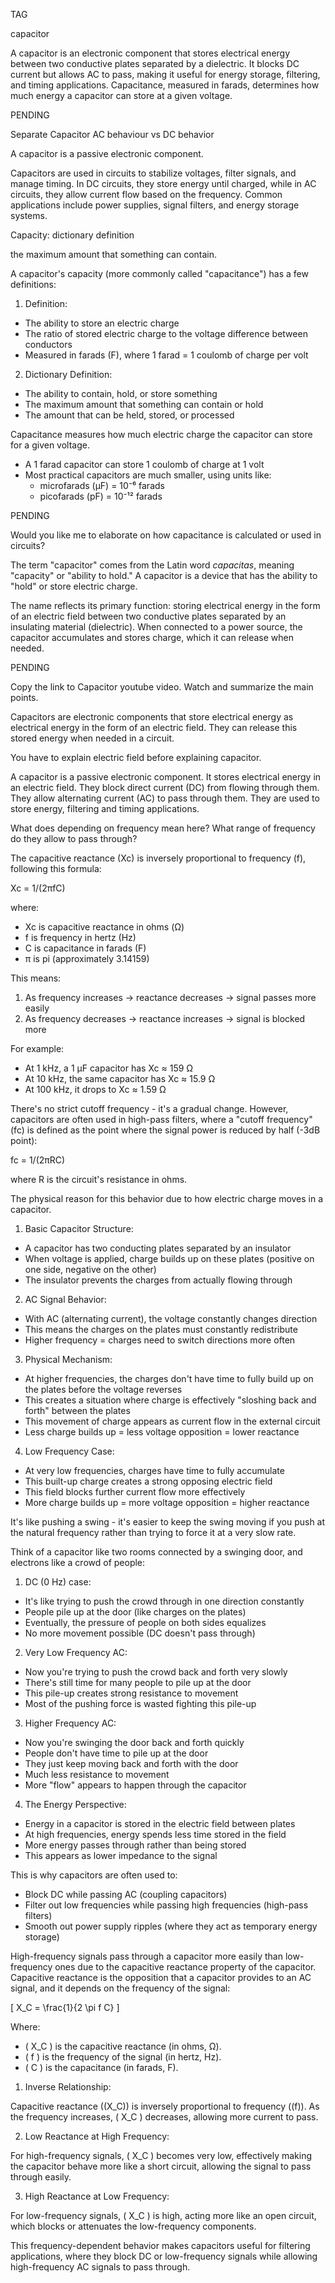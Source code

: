 TAG

capacitor

A capacitor is an electronic component that stores electrical energy between two conductive plates separated by a dielectric. It blocks DC current but allows AC to pass, making it useful for energy storage, filtering, and timing applications. Capacitance, measured in farads, determines how much energy a capacitor can store at a given voltage.

PENDING

Separate Capacitor AC behaviour vs DC behavior

A capacitor is a passive electronic component.

Capacitors are used in circuits to stabilize voltages, filter signals, and manage timing. In DC circuits, they store energy until charged, while in AC circuits, they allow current flow based on the frequency. Common applications include power supplies, signal filters, and energy storage systems.

Capacity: dictionary definition

the maximum amount that something can contain.

A capacitor's capacity (more commonly called "capacitance") has a few definitions:

1. Definition:

- The ability to store an electric charge
- The ratio of stored electric charge to the voltage difference between conductors
- Measured in farads (F), where 1 farad = 1 coulomb of charge per volt

2. Dictionary Definition:

- The ability to contain, hold, or store something
- The maximum amount that something can contain or hold
- The amount that can be held, stored, or processed

Capacitance measures how much electric charge the capacitor can store for a given voltage.

- A 1 farad capacitor can store 1 coulomb of charge at 1 volt
- Most practical capacitors are much smaller, using units like:
  - microfarads (µF) = 10⁻⁶ farads
  - picofarads (pF) = 10⁻¹² farads

PENDING

Would you like me to elaborate on how capacitance is calculated or used in circuits?

The term "capacitor" comes from the Latin word *capacitas*, meaning "capacity" or "ability to hold." A capacitor is a device that has the ability to "hold" or store electric charge.

The name reflects its primary function: storing electrical energy in the form of an electric field between two conductive plates separated by an insulating material (dielectric). When connected to a power source, the capacitor accumulates and stores charge, which it can release when needed.


PENDING

Copy the link to Capacitor youtube video. Watch and summarize the main points.

Capacitors are electronic components that store electrical energy as electrical energy in the form of an electric field. They can release this stored energy when needed in a circuit.

You have to explain electric field before explaining capacitor.

A capacitor is a passive electronic component. It stores electrical energy in an electric field. They block direct current (DC) from flowing through them. They allow alternating current (AC) to pass through them. They are used to store energy, filtering and timing applications.

What does depending on frequency mean here? What range of frequency do they allow to pass through?

The capacitive reactance (Xc) is inversely proportional to frequency (f), following this formula:

Xc = 1/(2πfC)

where:

- Xc is capacitive reactance in ohms (Ω)
- f is frequency in hertz (Hz)
- C is capacitance in farads (F)
- π is pi (approximately 3.14159)

This means:

1. As frequency increases → reactance decreases → signal passes more easily
2. As frequency decreases → reactance increases → signal is blocked more

For example:

- At 1 kHz, a 1 µF capacitor has Xc ≈ 159 Ω
- At 10 kHz, the same capacitor has Xc ≈ 15.9 Ω
- At 100 kHz, it drops to Xc ≈ 1.59 Ω

There's no strict cutoff frequency - it's a gradual change. However, capacitors are often used in high-pass filters, where a "cutoff frequency" (fc) is defined as the point where the signal power is reduced by half (-3dB point):

fc = 1/(2πRC)

where R is the circuit's resistance in ohms.

The physical reason for this behavior due to how electric charge moves in a capacitor.

1. Basic Capacitor Structure:

- A capacitor has two conducting plates separated by an insulator
- When voltage is applied, charge builds up on these plates (positive on one side, negative on the other)
- The insulator prevents the charges from actually flowing through

2. AC Signal Behavior:

- With AC (alternating current), the voltage constantly changes direction
- This means the charges on the plates must constantly redistribute
- Higher frequency = charges need to switch directions more often

3. Physical Mechanism:

- At higher frequencies, the charges don't have time to fully build up on the plates before the voltage reverses
- This creates a situation where charge is effectively "sloshing back and forth" between the plates
- This movement of charge appears as current flow in the external circuit
- Less charge builds up = less voltage opposition = lower reactance

4. Low Frequency Case:

- At very low frequencies, charges have time to fully accumulate
- This built-up charge creates a strong opposing electric field
- This field blocks further current flow more effectively
- More charge builds up = more voltage opposition = higher reactance

It's like pushing a swing - it's easier to keep the swing moving if you push at the natural frequency rather than trying to force it at a very slow rate.

Think of a capacitor like two rooms connected by a swinging door, and electrons like a crowd of people:

1. DC (0 Hz) case:

- It's like trying to push the crowd through in one direction constantly
- People pile up at the door (like charges on the plates)
- Eventually, the pressure of people on both sides equalizes
- No more movement possible (DC doesn't pass through)

2. Very Low Frequency AC:

- Now you're trying to push the crowd back and forth very slowly
- There's still time for many people to pile up at the door
- This pile-up creates strong resistance to movement
- Most of the pushing force is wasted fighting this pile-up

3. Higher Frequency AC:

- Now you're swinging the door back and forth quickly
- People don't have time to pile up at the door
- They just keep moving back and forth with the door
- Much less resistance to movement
- More "flow" appears to happen through the capacitor

4. The Energy Perspective:

- Energy in a capacitor is stored in the electric field between plates
- At high frequencies, energy spends less time stored in the field
- More energy passes through rather than being stored
- This appears as lower impedance to the signal

This is why capacitors are often used to:

- Block DC while passing AC (coupling capacitors)
- Filter out low frequencies while passing high frequencies (high-pass filters)
- Smooth out power supply ripples (where they act as temporary energy storage)

High-frequency signals pass through a capacitor more easily than low-frequency ones due to the capacitive reactance property of the capacitor. Capacitive reactance is the opposition that a capacitor provides to an AC signal, and it depends on the frequency of the signal:

\[
X_C = \frac{1}{2 \pi f C}
\]

Where:
- \( X_C \) is the capacitive reactance (in ohms, Ω).
- \( f \) is the frequency of the signal (in hertz, Hz).
- \( C \) is the capacitance (in farads, F).

1. Inverse Relationship:

Capacitive reactance (\(X_C\)) is inversely proportional to frequency (\(f\)). As the frequency increases, \( X_C \) decreases, allowing more current to pass.

2. Low Reactance at High Frequency:

For high-frequency signals, \( X_C \) becomes very low, effectively making the capacitor behave more like a short circuit, allowing the signal to pass through easily.

3. High Reactance at Low Frequency:

For low-frequency signals, \( X_C \) is high, acting more like an open circuit, which blocks or attenuates the low-frequency components.

This frequency-dependent behavior makes capacitors useful for filtering applications, where they block DC or low-frequency signals while allowing high-frequency AC signals to pass through.

